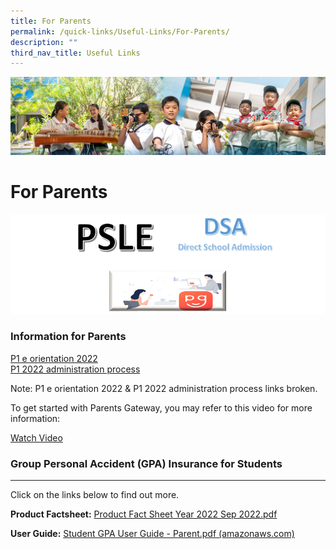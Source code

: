 ```yaml
---
title: For Parents
permalink: /quick-links/Useful-Links/For-Parents/
description: ""
third_nav_title: Useful Links
---
```

![](/images/AboutUs.jpg)


For Parents
===========

![](/images/ForParent.png)

### **Information for Parents**

[P1 e orientation 2022](https://tampinespri.moe.edu.sg/for-parents/p1-e-orientation-2022)  
[P1 2022 administration process](https://tampinespri.moe.edu.sg/for-parents/p1-2022-administration-process)  

Note: P1 e orientation 2022 & P1 2022 administration process links broken.

To get started with Parents Gateway, you may refer to this video for more information:

[Watch Video](https://www.youtube.com/embed/tW9jwyuovOo")


### **Group Personal Accident (GPA) Insurance for Students**
----------------------------------------------------

Click on the links below to find out more.  
  
<b>Product Factsheet:</b> [Product Fact Sheet Year 2022 Sep 2022.pdf](/files/Product%20Fact%20Sheet%20Year%202022%20Sep%202022.pdf)

<b>User Guide:</b> [Student GPA User Guide - Parent.pdf (amazonaws.com)](/files/StudentGPAUserGuide-Parent.pdf)
